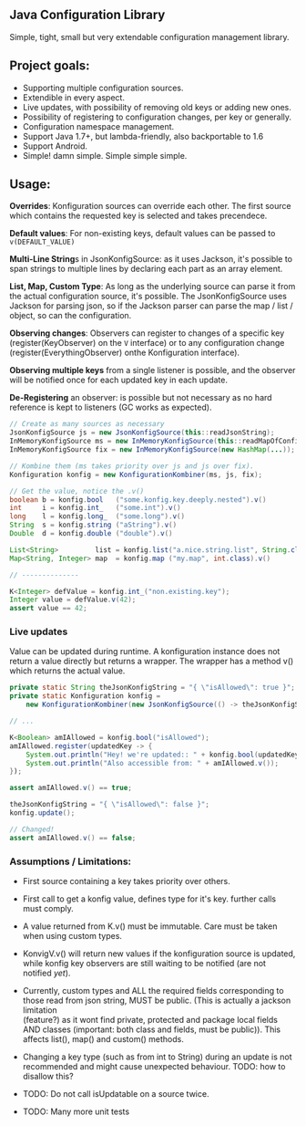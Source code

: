 
## Java Configuration Library

Simple, tight, small but very extendable configuration management library.

## Project goals:

- Supporting multiple configuration sources.
- Extendible in every aspect.
- Live updates, with possibility of removing old keys or adding new ones.
- Possibility of registering to configuration changes, per key or generally.
- Configuration namespace management.
- Support Java 1.7+, but lambda-friendly, also backportable to 1.6
- Support Android.
- Simple! damn simple. Simple simple simple.

## Usage:

**Overrides**: Konfiguration sources can override each other. The first source 
which contains the requested key is selected and takes precendece.

**Default values**: For non-existing keys, default values can be passed to 
`v(DEFAULT_VALUE)`

**Multi-Line String**s in JsonKonfigSource: as it uses Jackson, it's possible
to span strings to multiple lines by declaring each part as an array element.

**List, Map, Custom Type**: As long as the underlying source can parse it from 
the actual configuration source, it's possible. The JsonKonfigSource uses 
Jackson for parsing json, so if the Jackson parser can parse the 
map / list / object, so can the configuration.

**Observing changes**: Observers can register to changes of a specific key 
(register(KeyObserver) on the `V` interface) or to any configuration change 
(register(EverythingObserver) onthe Konfiguration interface). 

**Observing multiple keys** from a single listener is possible, and the 
observer will be notified once for each updated key in each update. 

**De-Registering** an observer: is possible but not necessary as no hard 
reference is kept to listeners (GC works as expected).

```java
// Create as many sources as necessary
JsonKonfigSource js = new JsonKonfigSource(this::readJsonString);
InMemoryKonfigSource ms = new InMemoryKonfigSource(this::readMapOfConfigs);
InMemoryKonfigSource fix = new InMemoryKonfigSource(new HashMap(...));

// Kombine them (ms takes priority over js and js over fix).
Konfiguration konfig = new KonfigurationKombiner(ms, js, fix);

// Get the value, notice the .v()
boolean b = konfig.bool   ("some.konfig.key.deeply.nested").v()
int     i = konfig.int_   ("some.int").v()
long    l = konfig.long_  ("some.long").v()
String  s = konfig.string ("aString").v()
Double  d = konfig.double ("double").v()

List<String>         list = konfig.list("a.nice.string.list", String.class).v()
Map<String, Integer> map  = konfig.map ("my.map", int.class).v()

// --------------

K<Integer> defValue = konfig.int_("non.existing.key");
Integer value = defValue.v(42);
assert value == 42;

```

### Live updates

Value can be updated during runtime. A konfiguration instance does not return
a value directly but returns a wrapper. The wrapper has a method v() which
returns the actual value.

```java
private static String theJsonKonfigString = "{ \"isAllowed\": true }";
private static Konfiguration konfig =
    new KonfigurationKombiner(new JsonKonfigSource(() -> theJsonKonfigString));;

// ...

K<Boolean> amIAllowed = konfig.bool("isAllowed");
amIAllowed.register(updatedKey -> {
    System.out.println("Hey! we're updated:: " + konfig.bool(updatedKey)));
    System.out.println("Also accessible from: " + amIAllowed.v());
});

assert amIAllowed.v() == true;

theJsonKonfigString = "{ \"isAllowed\": false }";
konfig.update(); 

// Changed!
assert amIAllowed.v() == false;

```

### Assumptions / Limitations:
 - First source containing a key takes priority over others.

 - First call to get a konfig value, defines type for it's key. further calls
   must comply.

 - A value returned from K.v() must be immutable. Care must be taken
   when using custom types.

 - KonvigV.v() will return new values if the konfiguration source is updated,
   while konfig key observers are still waiting to be notified (are not 
   notified *yet*).

 - Currently, custom types and ALL the required fields corresponding to those
   read from json string, MUST be public. (This is actually a jackson limitation  
   (feature?) as it wont find private, protected and package local fields AND 
   classes (important: both class and fields, must be public)). This affects 
   list(), map() and custom() methods.

 - Changing a key type (such as from int to String) during an update is not 
   recommended and might cause unexpected behaviour.
   TODO: how to disallow this?

 - TODO: Do not call isUpdatable on a source twice.

 - TODO: Many more unit tests
